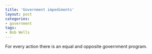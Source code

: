 ```yaml
---
title: 'Government impediments'
layout: post
categories:
- government
tags:
- Bob Wells
---
```


For every action there is an equal and opposite government program.